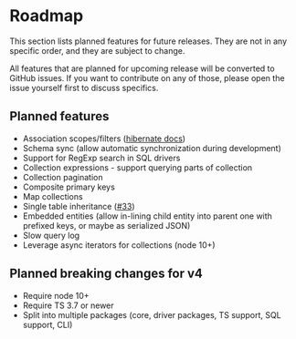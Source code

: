 # Roadmap

This section lists planned features for future releases. They are not in any specific 
order, and they are subject to change. 

All features that are planned for upcoming release will be converted to GitHub issues. 
If you want to contribute on any of those, please open the issue yourself first to 
discuss specifics.  

## Planned features

- Association scopes/filters ([hibernate docs](https://docs.jboss.org/hibernate/orm/3.6/reference/en-US/html/filters.html))
- Schema sync (allow automatic synchronization during development)
- Support for RegExp search in SQL drivers
- Collection expressions - support querying parts of collection
- Collection pagination
- Composite primary keys
- Map collections
- Single table inheritance ([#33](https://github.com/mikro-orm/mikro-orm/issues/33))
- Embedded entities (allow in-lining child entity into parent one with prefixed keys, or maybe as serialized JSON)
- Slow query log
- Leverage async iterators for collections (node 10+)

## Planned breaking changes for v4

- Require node 10+
- Require TS 3.7 or newer
- Split into multiple packages (core, driver packages, TS support, SQL support, CLI)
